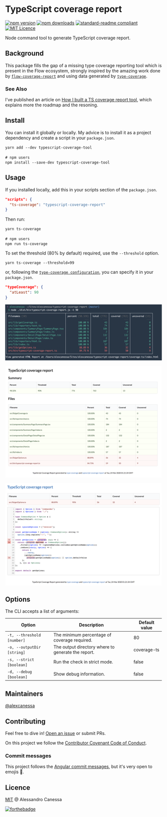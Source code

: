 # TypeScript coverage report

[![npm version](https://badge.fury.io/js/typescript-coverage-report.svg)](https://badge.fury.io/js/typescript-coverage-report)
[![npm downloads](https://img.shields.io/npm/dw/typescript-coverage-report?style=flat-square)](https://www.npmjs.com/package/typescript-coverage-report)
[![standard-readme compliant](https://img.shields.io/badge/readme%20style-standard-brightgreen.svg?style=flat-square)](https://github.com/RichardLitt/standard-readme)
[![MIT Licence](https://badges.frapsoft.com/os/mit/mit.svg?v=103)](https://opensource.org/licenses/mit-license.php)

Node command tool to generate TypeScript coverage report.

## Background

This package fills the gap of a missing type coverage reporting tool which is present in the Flow ecosystem, strongly inspired by the amazing work done by [`flow-coverage-report`](https://github.com/rpl/flow-coverage-report) and using data generated by [`type-coverage`](https://github.com/plantain-00/type-coverage).

### See Also

I've published an article on [How I built a TS coverage report tool](https://medium.com/@alexcanessa/how-did-i-build-a-ts-coverage-report-tool-af34e110d02c?sk=de2eb6c78e581aa8d9979629300873b3), which explains more the roadmap and the resoning.

## Install

You can install it globally or locally.
My advice is to install it as a project dependency and create a script in your `package.json`.

```shell
yarn add --dev typescript-coverage-tool

# npm users
npm install --save-dev typescript-coverage-tool
```

## Usage

If you installed locally, add this in your scripts section of the `package.json`.

```json
"scripts": {
  "ts-coverage": "typescript-coverage-report"
}
```

Then run:

```shell
yarn ts-coverage

# npm users
npm run ts-coverage
```

To set the threshold (80% by default) required, use the `--threshold` option.

```shell
yarn ts-coverage --threshold=99
```

or, following the [`type-coverage configuration`](https://github.com/plantain-00/type-coverage#config-in-packagejson), you can specify it in your `package.json`.

```json
"typeCoverage": {
  "atLeast": 90
}
```

![terminal table](docs/screenshot-table.png)

![summary page](docs/screenshot-summary.png)

![details page](docs/screenshot-details.png)

## Options

The CLI accepts a list of arguments:

| Option                     | Description                                        | Default value |
| -------------------------- | -------------------------------------------------- | ------------- |
| `-t, --threshold [number]` | The minimum percentage of coverage required.       | 80            |
| `-o, --outputDir [string]` | The output directory where to generate the report. | coverage-ts   |
| `-s, --strict [boolean]`   | Run the check in strict mode.                      | false         |
| `-d, --debug [boolean]`    | Show debug information.                            | false         |

## Maintainers

[@alexcanessa](https://github.com/alexcanessa)

## Contributing

Feel free to dive in! [Open an issue](https://github.com/alexcanessa/typescript-coverage-report/issues/new/choose) or submit PRs.

On this project we follow the [Contributor Covenant Code of Conduct](https://www.contributor-covenant.org/version/1/3/0/code-of-conduct/).

### Commit messages

This project follows the [Angular commit messages](https://github.com/angular/angular/blob/master/CONTRIBUTING.md#commit), but it's very open to emojis 🤯.

## Licence

[MIT](https://spdx.org/licenses/MIT.html) @ Alessandro Canessa

[![forthebadge](https://forthebadge.com/images/badges/built-with-love.svg)](https://forthebadge.com)
